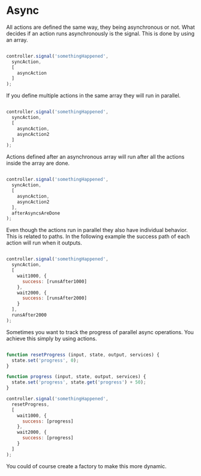 # Async

All actions are defined the same way, they being asynchronous or not. What decides if an action runs asynchronously is the signal. This is done by using an array.

```javascript

controller.signal('somethingHappened',
  syncAction,
  [
    asyncAction
  ]
);
```

If you define multiple actions in the same array they will run in parallel.

```javascript

controller.signal('somethingHappened',
  syncAction,
  [
    asyncAction,
    asyncAction2
  ]
);
```

Actions defined after an asynchronous array will run after all the actions inside the array are done.

```javascript

controller.signal('somethingHappened',
  syncAction,
  [
    asyncAction,
    asyncAction2
  ],
  afterAsyncsAreDone
);
```

Even though the actions run in parallel they also have individual behavior. This is related to paths. In the following example the success path of each action will run when it outputs.

```javascript

controller.signal('somethingHappened',
  syncAction,
  [
    wait1000, {
      success: [runsAfter1000]
    },
    wait2000, {
      success: [runsAfter2000]
    }
  ],
  runsAfter2000
);
```

Sometimes you want to track the progress of parallel async operations. You achieve this simply by using actions.

```javascript

function resetProgress (input, state, output, services) {
  state.set('progress', 0);
}

function progress (input, state, output, services) {
  state.set('progress', state.get('progress') + 50);
}

controller.signal('somethingHappened',
  resetProgress,
  [
    wait1000, {
      success: [progress]
    },
    wait2000, {
      success: [progress]
    }
  ]
);
```

You could of course create a factory to make this more dynamic.
